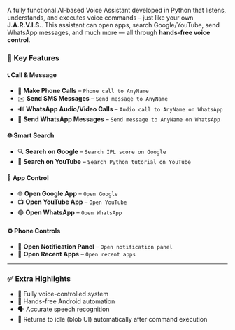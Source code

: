 A fully functional AI-based Voice Assistant developed in Python that listens, understands, and executes voice commands – just like your own **J.A.R.V.I.S.**. This assistant can open apps, search Google/YouTube, send WhatsApp messages, and much more — all through **hands-free voice control**.

### 🚀 Key Features

#### 📞 Call & Message
- 📱 **Make Phone Calls** – `Phone call to AnyName`
- ✉️ **Send SMS Messages** – `Send message to AnyName`
- 🔊 **WhatsApp Audio/Video Calls** – `Audio call to AnyName on WhatsApp`
- 💬 **Send WhatsApp Messages** – `Send message to AnyName on WhatsApp`

#### 🌐 Smart Search
- 🔍 **Search on Google** – `Search IPL score on Google`
- 🎥 **Search on YouTube** – `Search Python tutorial on YouTube`

#### 📲 App Control
- 🌐 **Open Google App** – `Open Google`
- 📺 **Open YouTube App** – `Open YouTube`
- 🟢 **Open WhatsApp** – `Open WhatsApp`

#### ⚙️ Phone Controls
- 🔔 **Open Notification Panel** – `Open notification panel`
- 🔄 **Open Recent Apps** – `Open recent apps`

---

### ✅ Extra Highlights
- 🎤 Fully voice-controlled system
- 🤖 Hands-free Android automation
- 🗣️ Accurate speech recognition
- 🔄 Returns to idle (blob UI) automatically after command execution

